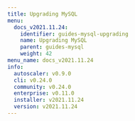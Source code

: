 ```yaml
---
title: Upgrading MySQL
menu:
  docs_v2021.11.24:
    identifier: guides-mysql-upgrading
    name: Upgrading MySQL
    parent: guides-mysql
    weight: 42
menu_name: docs_v2021.11.24
info:
  autoscaler: v0.9.0
  cli: v0.24.0
  community: v0.24.0
  enterprise: v0.11.0
  installer: v2021.11.24
  version: v2021.11.24
---
```


